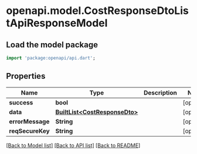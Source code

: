 # openapi.model.CostResponseDtoListApiResponseModel

## Load the model package
```dart
import 'package:openapi/api.dart';
```

## Properties
Name | Type | Description | Notes
------------ | ------------- | ------------- | -------------
**success** | **bool** |  | [optional] 
**data** | [**BuiltList&lt;CostResponseDto&gt;**](CostResponseDto.md) |  | [optional] 
**errorMessage** | **String** |  | [optional] 
**reqSecureKey** | **String** |  | [optional] 

[[Back to Model list]](../README.md#documentation-for-models) [[Back to API list]](../README.md#documentation-for-api-endpoints) [[Back to README]](../README.md)


